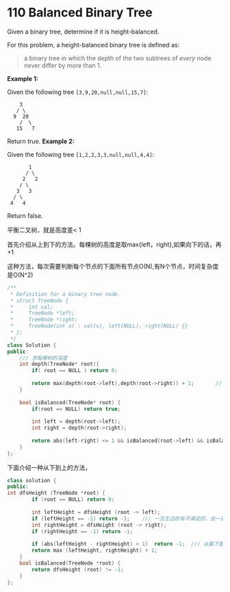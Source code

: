 # 110 Balanced Binary Tree

Given a binary tree, determine if it is height-balanced.

For this problem, a height-balanced binary tree is defined as:

> a binary tree in which the depth of the two subtrees of *every* node never differ by more than 1.

**Example 1:**

Given the following tree `[3,9,20,null,null,15,7]`:

```
    3
   / \
  9  20
    /  \
   15   7
```

Return true.
**Example 2:**

Given the following tree `[1,2,2,3,3,null,null,4,4]`:

```
       1
      / \
     2   2
    / \
   3   3
  / \
 4   4
```

Return false.

平衡二叉树，就是高度差< 1

首先介绍从上到下的方法。每棵树的高度是取max{left，right},如果向下的话，再+1

这种方法，每次需要判断每个节点的下面所有节点O(N),有N个节点，时间复杂度是O(N^2)

```cpp
/**
 * Definition for a binary tree node.
 * struct TreeNode {
 *     int val;
 *     TreeNode *left;
 *     TreeNode *right;
 *     TreeNode(int x) : val(x), left(NULL), right(NULL) {}
 * };
 */
class Solution {
public:
    /// 求每棵树的深度
    int depth(TreeNode* root){
        if( root == NULL ) return 0;
        
        return max(depth(root->left),depth(root->right)) + 1;       // return the depth of a tree.
    }
    
    bool isBalanced(TreeNode* root) {
        if(root == NULL) return true;
        
        int left = depth(root->left);
        int right = depth(root->right);
        
        return abs(left-right) <= 1 && isBalanced(root->left) && isBalanced( root->right );
    }
};
```

下面介绍一种从下到上的方法， 

```cpp
class solution {
public:
int dfsHeight (TreeNode *root) {
        if (root == NULL) return 0;
        
        int leftHeight = dfsHeight (root -> left);
        if (leftHeight == -1) return -1;	/// 一旦左边的有不满足的，会一直向上传递
        int rightHeight = dfsHeight (root -> right);
        if (rightHeight == -1) return -1;
        
        if (abs(leftHeight - rightHeight) > 1)  return -1;	/// 从最下面的子树开始判断
        return max (leftHeight, rightHeight) + 1;
    }
    bool isBalanced(TreeNode *root) {
        return dfsHeight (root) != -1;
    }
};
```



